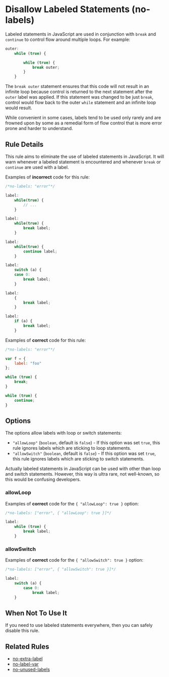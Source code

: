 # Disallow Labeled Statements (no-labels)

Labeled statements in JavaScript are used in conjunction with `break` and `continue` to control flow around multiple loops. For example:

```js
outer:
    while (true) {

        while (true) {
            break outer;
        }
    }
```

The `break outer` statement ensures that this code will not result in an infinite loop because control is returned to the next statement after the `outer` label was applied. If this statement was changed to be just `break`, control would flow back to the outer `while` statement and an infinite loop would result.

While convenient in some cases, labels tend to be used only rarely and are frowned upon by some as a remedial form of flow control that is more error prone and harder to understand.

## Rule Details

This rule aims to eliminate the use of labeled statements in JavaScript. It will warn whenever a labeled statement is encountered and whenever `break` or `continue` are used with a label.

Examples of **incorrect** code for this rule:

```js
/*no-labels: "error"*/

label:
    while(true) {
        // ...
    }

label:
    while(true) {
        break label;
    }

label:
    while(true) {
        continue label;
    }

label:
    switch (a) {
    case 0:
        break label;
    }

label:
    {
        break label;
    }

label:
    if (a) {
        break label;
    }
```

Examples of **correct** code for this rule:

```js
/*no-labels: "error"*/

var f = {
    label: "foo"
};

while (true) {
    break;
}

while (true) {
    continue;
}
```

## Options

The options allow labels with loop or switch statements:

* `"allowLoop"` (`boolean`, default is `false`) - If this option was set `true`, this rule ignores labels which are sticking to loop statements.
* `"allowSwitch"` (`boolean`, default is `false`) - If this option was set `true`, this rule ignores labels which are sticking to switch statements.

Actually labeled statements in JavaScript can be used with other than loop and switch statements.
However, this way is ultra rare, not well-known, so this would be confusing developers.

### allowLoop

Examples of **correct** code for the `{ "allowLoop": true }` option:

```js
/*no-labels: ["error", { "allowLoop": true }]*/

label:
    while (true) {
        break label;
    }
```

### allowSwitch

Examples of **correct** code for the `{ "allowSwitch": true }` option:

```js
/*no-labels: ["error", { "allowSwitch": true }]*/

label:
    switch (a) {
        case 0:
            break label;
    }
```

## When Not To Use It

If you need to use labeled statements everywhere, then you can safely disable this rule.

## Related Rules

* [no-extra-label](./no-extra-label.md)
* [no-label-var](./no-label-var.md)
* [no-unused-labels](./no-unused-labels.md)
